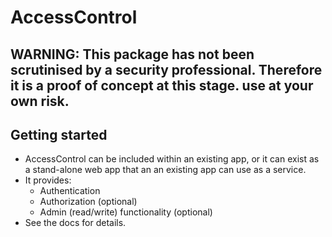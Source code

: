 # AccessControl

## WARNING: This package has not been scrutinised by a security professional. Therefore it is a proof of concept at this stage. use at your own risk.

## Getting started
- AccessControl can be included within an existing app, or it can exist as a stand-alone web app that an an existing app can use as a service.
- It provides:
    - Authentication
    - Authorization (optional)
    - Admin (read/write) functionality (optional)
- See the docs for details.
